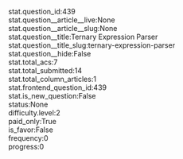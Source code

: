 stat.question_id:439  
stat.question__article__live:None  
stat.question__article__slug:None  
stat.question__title:Ternary Expression Parser  
stat.question__title_slug:ternary-expression-parser  
stat.question__hide:False  
stat.total_acs:7  
stat.total_submitted:14  
stat.total_column_articles:1  
stat.frontend_question_id:439  
stat.is_new_question:False  
status:None  
difficulty.level:2  
paid_only:True  
is_favor:False  
frequency:0  
progress:0  
